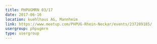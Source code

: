 ```yaml
---
title: PHPUGMRN 03/17
date: 2017-06-16
location: kuehlhaus AG, Mannheim
link: https://www.meetup.com/PHPUG-Rhein-Neckar/events/237289185/
usergroup: phpugmrn
type: usergroup
---
```

